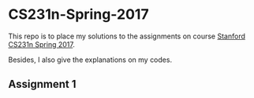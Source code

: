 # CS231n-Spring-2017

This repo is to place my solutions to the assignments on course [Stanford CS231n Spring 2017](http://cs231n.github.io/). 

Besides, I also give the explanations on my codes.

## Assignment 1
